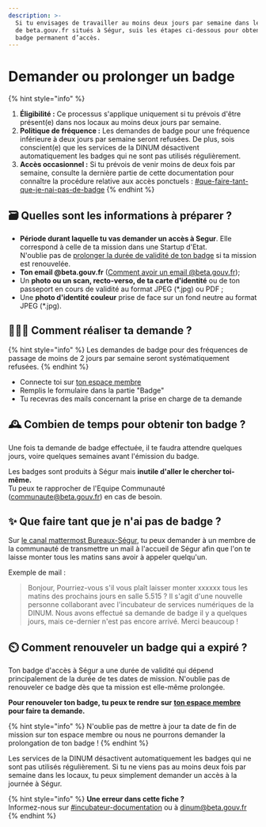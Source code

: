 ```yaml
---
description: >-
  Si tu envisages de travailler au moins deux jours par semaine dans les locaux
  de beta.gouv.fr situés à Ségur, suis les étapes ci-dessous pour obtenir un
  badge permanent d’accès.
---
```


# Demander ou prolonger un badge

{% hint style="info" %}
1. **Éligibilité :** Ce processus s'applique uniquement si tu prévois d'être présent(e) dans nos locaux au moins deux jours par semaine.
2. **Politique de fréquence :** Les demandes de badge pour une fréquence inférieure à deux jours par semaine seront refusées. De plus, sois conscient(e) que les services de la DINUM désactivent automatiquement les badges qui ne sont pas utilisés régulièrement.
3. **Accès occasionnel :** Si tu prévois de venir moins de deux fois par semaine, consulte la dernière partie de cette documentation pour connaître la procédure relative aux accès ponctuels : [#que-faire-tant-que-je-nai-pas-de-badge](faire-une-demande-de-badge.md#que-faire-tant-que-je-nai-pas-de-badge "mention")
{% endhint %}

## 🗃️ Quelles sont les informations à préparer ?

* **Période durant laquelle tu vas demander un accès à Segur**. Elle correspond à celle de ta mission dans une Startup d'Etat.\
  N'oublie pas de [prolonger la durée de validité de ton badge](https://doc.incubateur.net/communaute/decouvrir-les-guides-des-autres-incubateurs/incubateur-de-la-dinum/locaux/badge-pour-travailler-a-segur/prolonger-la-duree-de-validite-de-mon-badge) si ta mission est renouvelée.
* **Ton email @beta.gouv.fr** ([Comment avoir un email @beta.gouv.fr](../../../travailler-a-beta-gouv/jutilise-les-outils-de-la-communaute/emails/));
* Un **photo ou un scan, recto-verso, de ta carte d'identité** ou de ton passeport en cours de validité au format JPEG (\*.jpg) ou PDF ;
* Une **photo d'identité couleur** prise de face sur un fond neutre au format JPEG (\*.jpg).

## 🧑🏽‍💻 Comment réaliser ta demande ?

{% hint style="info" %}
Les demandes de badge pour des fréquences de passage de moins de 2 jours par semaine seront systématiquement refusées.
{% endhint %}

* Connecte toi sur [ton espace membre](https://espace-membre.incubateur.net/)
* Remplis le formulaire dans la partie "Badge"
* Tu recevras des mails concernant la prise en charge de ta demande

## 🕰️ Combien de temps pour obtenir ton badge ?

Une fois ta demande de badge effectuée, il te faudra attendre quelques jours, voire quelques semaines avant l'émission du badge.

Les badges sont produits à Ségur mais **inutile d'aller le chercher toi-même.**\
Tu peux te rapprocher de l'Equipe Communauté (communaute@beta.gouv.fr) en cas de besoin.

## ✨ Que faire tant que je n'ai pas de badge ?

Sur [le canal mattermost Bureaux-Ségur](https://mattermost.incubateur.net/betagouv/channels/bureaux-segur), tu peux demander à un membre de la communauté de transmettre un mail à l'accueil de Ségur afin que l'on te laisse monter tous les matins sans avoir à appeler quelqu'un.

Exemple de mail :

> Bonjour, Pourriez-vous s'il vous plaît laisser monter xxxxxx tous les matins des prochains jours en salle 5.515 ? Il s'agit d'une nouvelle personne collaborant avec l'incubateur de services numériques de la DINUM. Nous avons effectué sa demande de badge il y a quelques jours, mais ce-dernier n'est pas encore arrivé. Merci beaucoup !

## ⏲️ Comment renouveler un badge qui a expiré ?

Ton badge d'accès à Ségur a une durée de validité qui dépend principalement de la durée de tes dates de mission. N'oublie pas de renouveler ce badge dès que ta mission est elle-même prolongée.

**Pour renouveler ton badge, tu peux te rendre sur** [**ton espace membre** ](https://espace-membre.incubateur.net/)**pour faire ta demande.**

{% hint style="info" %}
N'oublie pas de mettre à jour ta date de fin de mission sur ton espace membre ou nous ne pourrons demander la prolongation de ton badge !
{% endhint %}

Les services de la DINUM désactivent automatiquement les badges qui ne sont pas utilisés régulièrement. Si tu ne viens pas au moins deux fois par semaine dans les locaux, tu peux simplement demander un accès à la journée à Ségur.



{% hint style="info" %}
**Une erreur dans cette fiche ?**\
Informez-nous sur [#incubateur-documentation](https://mattermost.incubateur.net/betagouv/channels/incubateur-documentation) ou à dinum@beta.gouv.fr
{% endhint %}
